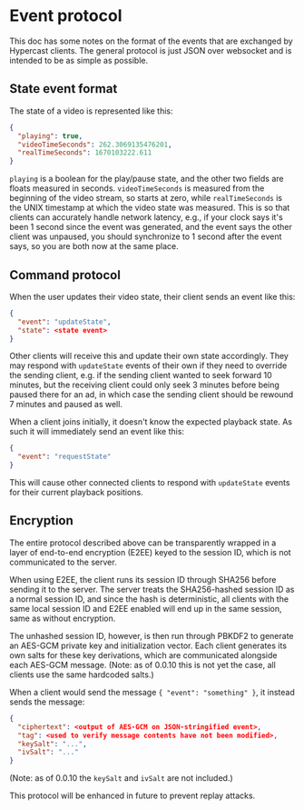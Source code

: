 # Event protocol

This doc has some notes on the format of the events that are exchanged
by Hypercast clients. The general protocol is just JSON over
websocket and is intended to be as simple as possible.

## State event format

The state of a video is represented like this:

```json
{
  "playing": true,
  "videoTimeSeconds": 262.3069135476201,
  "realTimeSeconds": 1670103222.611
}
```

`playing` is a boolean for the play/pause state, and the other two
fields are floats measured in seconds. `videoTimeSeconds` is measured
from the beginning of the video stream, so starts at zero, while
`realTimeSeconds` is the UNIX timestamp at which the video state was
measured. This is so that clients can accurately handle network
latency, e.g., if your clock says it's been 1 second since the event
was generated, and the event says the other client was unpaused, you
should synchronize to 1 second after the event says, so you are both
now at the same place.

## Command protocol

When the user updates their video state, their client sends an event
like this:

```json
{
  "event": "updateState",
  "state": <state event>
}
```

Other clients will receive this and update their own state
accordingly. They may respond with `updateState` events of their own
if they need to override the sending client, e.g. if the sending
client wanted to seek forward 10 minutes, but the receiving client
could only seek 3 minutes before being paused there for an ad, in
which case the sending client should be rewound 7 minutes and paused
as well.

When a client joins initially, it doesn't know the expected playback
state. As such it will immediately send an event like this:

```json
{
  "event": "requestState"
}
```

This will cause other connected clients to respond with `updateState`
events for their current playback positions.

## Encryption

The entire protocol described above can be transparently wrapped in a
layer of end-to-end encryption (E2EE) keyed to the session ID, which
is not communicated to the server.

When using E2EE, the client runs its session ID through SHA256 before
sending it to the server. The server treats the SHA256-hashed session
ID as a normal session ID, and since the hash is deterministic, all
clients with the same local session ID and E2EE enabled will end up in
the same session, same as without encryption.

The unhashed session ID, however, is then run through PBKDF2 to
generate an AES-GCM private key and initialization vector. Each client
generates its own salts for these key derivations, which are
communicated alongside each AES-GCM message. (Note: as of 0.0.10 this
is not yet the case, all clients use the same hardcoded salts.)

When a client would send the message `{ "event": "something" }`, it
instead sends the message:

```json
{
  "ciphertext": <output of AES-GCM on JSON-stringified event>,
  "tag": <used to verify message contents have not been modified>,
  "keySalt": "...",
  "ivSalt": "..."
}
```

(Note: as of 0.0.10 the `keySalt` and `ivSalt` are not included.)

This protocol will be enhanced in future to prevent replay attacks.
